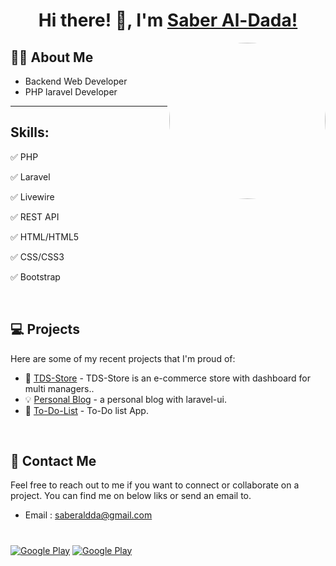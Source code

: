 <!-- <h1> Hi there, I'm Saber Al-Dada 👋 </h1>
 -->
<h1 align="center">Hi there! 👋, I'm <a href="#">Saber Al-Dada!</a></h1>

<img align='right' src="https://media2.giphy.com/media/qgQUggAC3Pfv687qPC/giphy.gif" style="width:250px;border-radius:50%;">
 
## 🙋‍♀️ About Me

- Backend Web Developer
- PHP laravel Developer
<hr>

## Skills:

✅ PHP

✅ Laravel

✅ Livewire

✅ REST API

✅ HTML/HTML5

✅ CSS/CSS3

✅ Bootstrap

<br>
 
## 💻 Projects

Here are some of my recent projects that I'm proud of:

- 🚀 [TDS-Store](https://github.com/saberaldda/TDS-store) - TDS-Store is an e-commerce store with dashboard for multi managers..
- 💡 [Personal Blog](https://github.com/saberaldda/Personal_blog) - a personal blog with laravel-ui.
- 🎨 [To-Do-List](https://github.com/saberaldda/To-Do-List) - To-Do list App.
 
<br>

## 💬 Contact Me

Feel free to reach out to me if you want to connect or collaborate on a project. You can find me on below liks or send an email to.

- Email : saberaldda@gmail.com
#
 
<p><a href="http://Wa.me/970592105521" target="_blank"><img alt="Google Play" src="https://img.shields.io/badge/whatsapp-128C7E.svg?style=for-the-badge&logo=whatsapp&logoColor=white" /></a>
 <a href="https://www.linkedin.com/in/saberaldda" target="_blank"><img alt="Google Play" src="https://img.shields.io/badge/linkedin-0077b5.svg?style=for-the-badge&logo=linkedin&logoColor=white" /></a>
 <!-- <a href="https://www.youtube.com/@thedarksaber0" target="_blank"><img alt="Google Play" src="https://img.shields.io/badge/youtube-FF0000.svg?style=for-the-badge&logo=youtube&logoColor=white" /></a><p> -->
